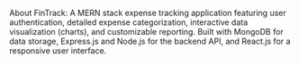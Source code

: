 About
FinTrack: A MERN stack expense tracking application featuring user authentication, detailed expense categorization, interactive data visualization (charts), and customizable reporting. Built with MongoDB for data storage, Express.js and Node.js for the backend API, and React.js for a responsive user interface.
